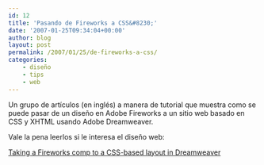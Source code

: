 ```yaml
---
id: 12
title: 'Pasando de Fireworks a CSS&#8230;'
date: '2007-01-25T09:34:04+00:00'
author: blog
layout: post
permalink: /2007/01/25/de-fireworks-a-css/
categories:
    - diseño
    - tips
    - web
---
```


Un grupo de artículos (en inglés) a manera de tutorial que muestra como se puede pasar de un diseño en Adobe Fireworks a un sitio web basado en CSS y XHTML usando Adobe Dreamweaver.

Vale la pena leerlos si le interesa el diseño web:

[Taking a Fireworks comp to a CSS-based layout in Dreamweaver](http://weblogs.macromedia.com/amusselman/archives/2006/12/taking_a_firewo.cfm)